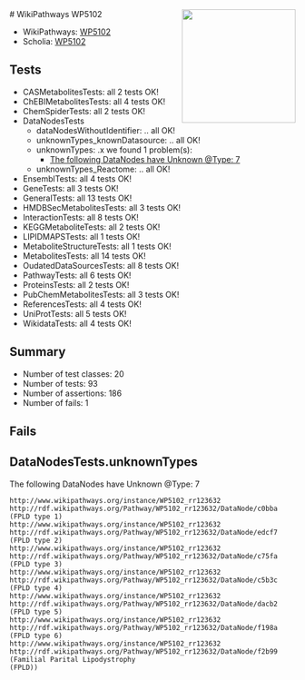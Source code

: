 <img style="float: right; width: 200px" src="https://upload.wikimedia.org/wikipedia/commons/thumb/8/83/Wplogo_with_text_500.png/640px-Wplogo_with_text_500.png" />
# WikiPathways WP5102

* WikiPathways: [WP5102](https://wikipathways.org/pathways/WP5102)
* Scholia: [WP5102](https://scholia.toolforge.org/wikipathways/WP5102)
## Tests
* CASMetabolitesTests: all 2 tests OK!
* ChEBIMetabolitesTests: all 4 tests OK!
* ChemSpiderTests: all 2 tests OK!
* DataNodesTests
    * dataNodesWithoutIdentifier: .. all OK!
    * unknownTypes_knownDatasource: .. all OK!
    * unknownTypes: .x we found 1 problem(s):
        * [The following DataNodes have Unknown @Type: 7](#839973e5)
    * unknownTypes_Reactome: .. all OK!
* EnsemblTests: all 4 tests OK!
* GeneTests: all 3 tests OK!
* GeneralTests: all 13 tests OK!
* HMDBSecMetabolitesTests: all 3 tests OK!
* InteractionTests: all 8 tests OK!
* KEGGMetaboliteTests: all 2 tests OK!
* LIPIDMAPSTests: all 1 tests OK!
* MetaboliteStructureTests: all 1 tests OK!
* MetabolitesTests: all 14 tests OK!
* OudatedDataSourcesTests: all 8 tests OK!
* PathwayTests: all 6 tests OK!
* ProteinsTests: all 2 tests OK!
* PubChemMetabolitesTests: all 3 tests OK!
* ReferencesTests: all 4 tests OK!
* UniProtTests: all 5 tests OK!
* WikidataTests: all 4 tests OK!


## Summary

* Number of test classes: 20
* Number of tests: 93
* Number of assertions: 186
* Number of fails: 1

## Fails

<a name="839973e5" />

## DataNodesTests.unknownTypes

The following DataNodes have Unknown @Type: 7
```
http://www.wikipathways.org/instance/WP5102_rr123632 http://rdf.wikipathways.org/Pathway/WP5102_rr123632/DataNode/c0bba (FPLD type 1)
http://www.wikipathways.org/instance/WP5102_rr123632 http://rdf.wikipathways.org/Pathway/WP5102_rr123632/DataNode/edcf7 (FPLD type 2)
http://www.wikipathways.org/instance/WP5102_rr123632 http://rdf.wikipathways.org/Pathway/WP5102_rr123632/DataNode/c75fa (FPLD type 3)
http://www.wikipathways.org/instance/WP5102_rr123632 http://rdf.wikipathways.org/Pathway/WP5102_rr123632/DataNode/c5b3c (FPLD type 4)
http://www.wikipathways.org/instance/WP5102_rr123632 http://rdf.wikipathways.org/Pathway/WP5102_rr123632/DataNode/dacb2 (FPLD type 5)
http://www.wikipathways.org/instance/WP5102_rr123632 http://rdf.wikipathways.org/Pathway/WP5102_rr123632/DataNode/f198a (FPLD type 6)
http://www.wikipathways.org/instance/WP5102_rr123632 http://rdf.wikipathways.org/Pathway/WP5102_rr123632/DataNode/f2b99 (Familial Parital Lipodystrophy
(FPLD))
```

